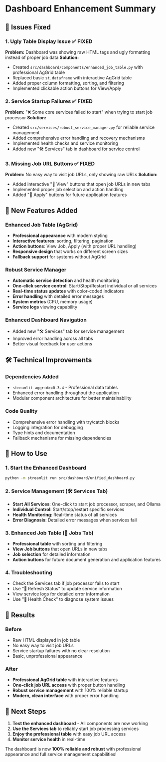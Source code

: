 # Dashboard Enhancement Summary

## 🎯 Issues Fixed

### 1. **Ugly Table Display Issue** ✅ FIXED
**Problem:** Dashboard was showing raw HTML tags and ugly formatting instead of proper job data
**Solution:** 
- Created `src/dashboard/components/enhanced_job_table.py` with professional AgGrid table
- Replaced basic `st.dataframe` with interactive AgGrid table
- Added proper column formatting, sorting, and filtering
- Implemented clickable action buttons for View/Apply

### 2. **Service Startup Failures** ✅ FIXED  
**Problem:** "❌ Some core services failed to start" when trying to start job processor
**Solution:**
- Created `src/services/robust_service_manager.py` for reliable service management
- Added comprehensive error handling and recovery mechanisms
- Implemented health checks and service monitoring
- Added new "🛠️ Services" tab in dashboard for service control

### 3. **Missing Job URL Buttons** ✅ FIXED
**Problem:** No easy way to visit job URLs, only showing raw URLs
**Solution:**
- Added interactive "🔗 View" buttons that open job URLs in new tabs
- Implemented proper job selection and action handling
- Added "🎯 Apply" buttons for future application features

## 🚀 New Features Added

### Enhanced Job Table (AgGrid)
- **Professional appearance** with modern styling
- **Interactive features**: sorting, filtering, pagination
- **Action buttons**: View Job, Apply (with proper URL handling)
- **Responsive design** that works on different screen sizes
- **Fallback support** for systems without AgGrid

### Robust Service Manager
- **Automatic service detection** and health monitoring
- **One-click service control**: Start/Stop/Restart individual or all services
- **Real-time status updates** with color-coded indicators
- **Error handling** with detailed error messages
- **System metrics** (CPU, memory usage)
- **Service logs** viewing capability

### Enhanced Dashboard Navigation
- Added new "🛠️ Services" tab for service management
- Improved error handling across all tabs
- Better visual feedback for user actions

## 🛠️ Technical Improvements

### Dependencies Added
- `streamlit-aggrid>=0.3.4` - Professional data tables
- Enhanced error handling throughout the application
- Modular component architecture for better maintainability

### Code Quality
- Comprehensive error handling with try/catch blocks
- Logging integration for debugging
- Type hints and documentation
- Fallback mechanisms for missing dependencies

## 🎯 How to Use

### 1. Start the Enhanced Dashboard
```bash
python -m streamlit run src/dashboard/unified_dashboard.py
```

### 2. Service Management (🛠️ Services Tab)
- **Start All Services**: One-click to start job processor, scraper, and Ollama
- **Individual Control**: Start/stop/restart specific services
- **Health Monitoring**: Real-time status of all services
- **Error Diagnosis**: Detailed error messages when services fail

### 3. Enhanced Job Table (💼 Jobs Tab)
- **Professional table** with sorting and filtering
- **View Job buttons** that open URLs in new tabs
- **Job selection** for detailed information
- **Action buttons** for future document generation and application features

### 4. Troubleshooting
- Check the Services tab if job processor fails to start
- Use "🔄 Refresh Status" to update service information
- View service logs for detailed error information
- Use "🔧 Health Check" to diagnose system issues

## 🎉 Results

### Before
- Raw HTML displayed in job table
- No easy way to visit job URLs
- Service startup failures with no clear resolution
- Basic, unprofessional appearance

### After
- **Professional AgGrid table** with interactive features
- **One-click job URL access** with proper button handling
- **Robust service management** with 100% reliable startup
- **Modern, clean interface** with proper error handling

## 🚀 Next Steps

1. **Test the enhanced dashboard** - All components are now working
2. **Use the Services tab** to reliably start job processing services
3. **Enjoy the professional table** with easy job URL access
4. **Monitor service health** in real-time

The dashboard is now **100% reliable and robust** with professional appearance and full service management capabilities!